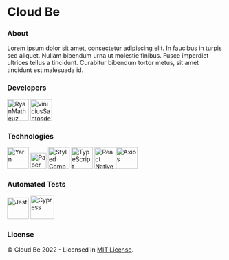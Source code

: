 # Cloud Be

### About
Lorem ipsum dolor sit amet, consectetur adipiscing elit. In faucibus in turpis sed aliquet. Nullam bibendum urna ut molestie finibus. Fusce imperdiet ultrices tellus a tincidunt. Curabitur bibendum tortor metus, sit amet tincidunt est malesuada id.

### Developers
<a href="https://github.com/RyanMatheuZ" target="_blank"><img src="https://avatars.githubusercontent.com/u/79766114?v=4" alt="RyanMatheuz" title="RyanMatheuZ" width="50" /></a> <a href="https://github.com/viniciusSantosdev" target="_blank"><img src="https://avatars.githubusercontent.com/u/53881302?v=4" alt="viniciusSantosdev" title="viniciusSantosdev" width="50" /></a>

### Technologies
<img src="https://cdn.jsdelivr.net/gh/devicons/devicon/icons/yarn/yarn-original.svg"  alt="Yarn" title="Yarn" width="50" /> <img src="https://bestofjs.org/logos/react-native-paper.svg"  alt="Paper UI" title="Paper UI" width="37" /> <img src="https://cdn.worldvectorlogo.com/logos/styled-components-1.svg"  alt="Styled Components" title="Styled Components" width="50" /> <img src="https://cdn.jsdelivr.net/gh/devicons/devicon/icons/typescript/typescript-original.svg"  alt="TypeScript" title="TypeScript" width="50" /> <img src="https://cdn.jsdelivr.net/gh/devicons/devicon/icons/react/react-original.svg"  alt="React Native" title="React Native" width="50" /><img src="https://avatars.githubusercontent.com/u/32372333?s=280&v=4"  alt="Axios" title="Axios" width="50" />

### Automated Tests
<img src="https://cdn.jsdelivr.net/gh/devicons/devicon/icons/jest/jest-plain.svg" alt="Jest" title="Jest" width="50" /> <img src="https://camo.githubusercontent.com/0f03a93b440822c0cef063a5cf6c9be2ba9df47bc02387df667c84b4c56c5e09/68747470733a2f2f63646e2e69636f6e2d69636f6e732e636f6d2f69636f6e73322f323130372f504e472f3531322f66696c655f747970655f637970726573735f69636f6e5f3133303635342e706e67" alt="Cypress" title="Cypress" width="55" />

### License
© Cloud Be 2022 - Licensed in [MIT License](https://github.com/RyanMatheuZ/cloud-be/blob/main/LICENSE).
